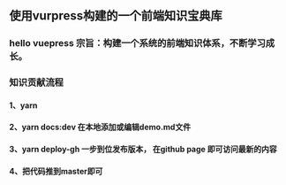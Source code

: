 ## 使用vurpress构建的一个前端知识宝典库

### hello vuepress  宗旨：构建一个系统的前端知识体系，不断学习成长。

### 知识贡献流程

#### 1、yarn 

#### 2、yarn docs:dev 在本地添加或编辑demo.md文件
#### 3、yarn deploy-gh 一步到位发布版本， 在github page 即可访问最新的内容

#### 4、把代码推到master即可